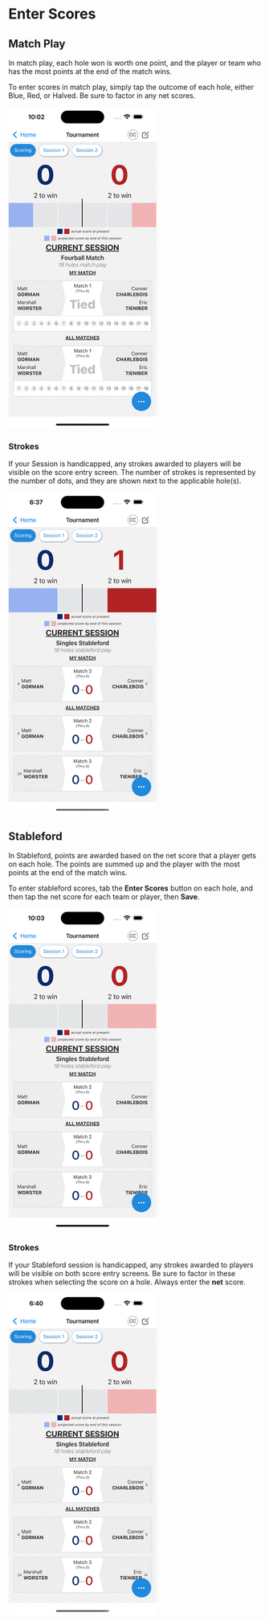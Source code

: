 # Enter Scores

## Match Play

In match play, each hole won is worth one point, and the player or team who has the most
points at the end of the match wins.

To enter scores in match play, simply tap the outcome of each hole, either Blue, Red, or Halved. Be sure to factor in any net scores.

![](/apps/two-up/media/enter-scores-match.gif)

### Strokes

If your Session is handicapped, any strokes awarded to players will be visible on the score entry screen. The number of strokes is represented by the number of dots, and they are shown next to the applicable hole(s).

![](/apps/two-up/media/handicapped-match.gif)

## Stableford

In Stableford, points are awarded based on the net score that a player gets on each hole. The points are summed up and the player with the most points at the end of the match wins.

To enter stableford scores, tab the **Enter Scores** button on each hole, and then tap the net score for each team or player, then **Save**.

![](/apps/two-up/media/enter-scores-stableford.gif)

### Strokes

If your Stableford session is handicapped, any strokes awarded to players will be visible on both score entry screens. Be sure to factor in these strokes when selecting the score on a hole. Always enter the **net** score.

![](/apps/two-up/media/handicapped-stableford.gif)

